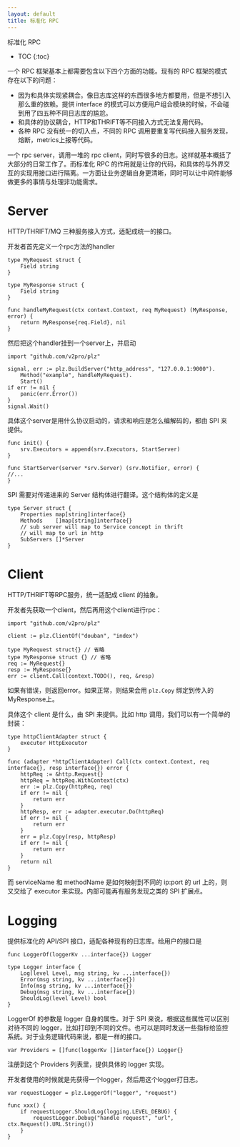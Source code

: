 ```yaml
---
layout: default
title: 标准化 RPC
---
```


标准化 RPC

* TOC
{:toc}

一个 RPC 框架基本上都需要包含以下四个方面的功能。现有的 RPC 框架的模式存在以下的问题：

* 因为和具体实现紧耦合。像日志库这样的东西很多地方都要用，但是不想引入那么重的依赖。提供 interface 的模式可以方便用户组合模块的时候，不会碰到用了四五种不同日志库的尴尬。
* 和具体的协议耦合，HTTP和THRIFT等不同接入方式无法复用代码。
* 各种 RPC 没有统一的切入点，不同的 RPC 调用要重复写代码接入服务发现，熔断，metrics上报等代码。

一个 rpc server，调用一堆的 rpc client，同时写很多的日志。这样就基本概括了大部分的日常工作了。而标准化 RPC 的作用就是让你的代码，和具体的与外界交互的实现用接口进行隔离。一方面让业务逻辑自身更清晰，同时可以让中间件能够做更多的事情与处理非功能需求。

# Server

HTTP/THRIFT/MQ 三种服务接入方式，适配成统一的接口。

开发者首先定义一个rpc方法的handler

```golang
type MyRequest struct {
	Field string
}

type MyResponse struct {
	Field string
}

func handleMyRequest(ctx context.Context, req MyRequest) (MyResponse, error) {
	return MyResponse{req.Field}, nil
}
```

然后把这个handler挂到一个server上，并启动

```golang
import "github.com/v2pro/plz"

signal, err := plz.BuildServer("http_address", "127.0.0.1:9000").
	Method("example", handleMyRequest).
	Start()
if err != nil {
	panic(err.Error())
}
signal.Wait()
```

具体这个server是用什么协议启动的，请求和响应是怎么编解码的，都由 SPI 来提供。

```golang
func init() {
	srv.Executors = append(srv.Executors, StartServer)
}

func StartServer(server *srv.Server) (srv.Notifier, error) {
//...
}
```

SPI 需要对传递进来的 Server 结构体进行翻译。这个结构体的定义是

```golang
type Server struct {
	Properties map[string]interface{}
	Methods    []map[string]interface{}
	// sub server will map to Service concept in thrift
	// will map to url in http
	SubServers []*Server
}
```

# Client

HTTP/THRIFT等RPC服务，统一适配成 client 的抽象。

开发者先获取一个client，然后再用这个client进行rpc：

```golang
import "github.com/v2pro/plz"

client := plz.ClientOf("douban", "index") 

type MyRequest struct{} // 省略
type MyResponse struct {} // 省略
req := MyRequest{}
resp := MyResponse{}
err := client.Call(context.TODO(), req, &resp)
```

如果有错误，则返回error。如果正常，则结果会用 `plz.Copy` 绑定到传入的MyResponse上。

具体这个 client 是什么，由 SPI 来提供。比如 http 调用，我们可以有一个简单的封装：

```golang
type httpClientAdapter struct {
	executor HttpExecutor
}

func (adapter *httpClientAdapter) Call(ctx context.Context, req interface{}, resp interface{}) error {
	httpReq := &http.Request{}
	httpReq = httpReq.WithContext(ctx)
	err := plz.Copy(httpReq, req)
	if err != nil {
		return err
	}
	httpResp, err := adapter.executor.Do(httpReq)
	if err != nil {
		return err
	}
	err = plz.Copy(resp, httpResp)
	if err != nil {
		return err
	}
	return nil
}
```

而 serviceName 和 methodName 是如何映射到不同的 ip:port 的 url 上的，则又交给了 executor 来实现。内部可能再有服务发现之类的 SPI 扩展点。

# Logging

提供标准化的 API/SPI 接口，适配各种现有的日志库。给用户的接口是

```golang
func LoggerOf(loggerKv ...interface{}) Logger

type Logger interface {
	Log(level Level, msg string, kv ...interface{})
	Error(msg string, kv ...interface{})
	Info(msg string, kv ...interface{})
	Debug(msg string, kv ...interface{})
	ShouldLog(level Level) bool
}
```

LoggerOf 的参数是 logger 自身的属性。对于 SPI 来说，根据这些属性可以区别对待不同的 logger，比如打印到不同的文件。也可以是同时发送一些指标给监控系统。对于业务逻辑代码来说，都是一样的接口。

```golang
var Providers = []func(loggerKv []interface{}) Logger{}
```

注册到这个 Providers 列表里，提供具体的 logger 实现。

开发者使用的时候就是先获得一个logger，然后用这个logger打日志。

```golang
var requestLogger = plz.LoggerOf("logger", "request")

func xxx() {
	if requestLogger.ShouldLog(logging.LEVEL_DEBUG) {
		requestLogger.Debug("handle request", "url", ctx.Request().URL.String())
	}
}
```

